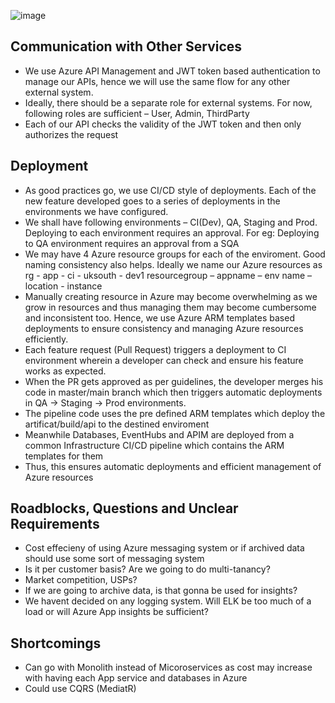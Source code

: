 ![image](https://user-images.githubusercontent.com/36558161/147088547-e7751b04-7481-4472-8795-41ae08130368.png)

## Communication with Other Services
- We use Azure API Management and JWT token based authentication to manage our APIs, hence we will use the same flow for any other external system.
- Ideally, there should be a separate role for external systems. For now, following roles are sufficient – User, Admin, ThirdParty
- Each of our API checks the validity of the JWT token and then only authorizes the request

## Deployment
- As good practices go, we use CI/CD style of deployments. Each of the new feature developed goes to a series of deployments in the environments we have configured.
- We shall have following environments – CI(Dev), QA, Staging and Prod. Deploying to each environment requires an approval. For eg: Deploying to QA environment requires an approval from a SQA
- We may have 4 Azure resource groups for each of the enviroment. Good naming consistency also helps. Ideally we name our Azure resources as 
        rg                    -   app         - ci              - uksouth  -  dev1
        resourcegroup – appname – env name – location - instance
- Manually creating resource in Azure may become overwhelming as we grow in resources and thus managing them may become cumbersome and inconsistent too. Hence, we use Azure ARM templates based deployments to ensure consistency and managing Azure resources efficiently.
- Each feature request (Pull Request) triggers a deployment to CI environment wherein a developer can check and ensure his feature works as expected.
- When the PR gets approved as per guidelines, the developer merges his code in master/main branch which then triggers automatic deployments in QA -> Staging -> Prod environments.
- The pipeline code uses the pre defined ARM templates which deploy the artificat/build/api to the destined enviroment
- Meanwhile Databases, EventHubs and APIM are deployed from a common Infrastructure CI/CD pipeline which contains the ARM templates for them
- Thus, this ensures automatic deployments and efficient management of Azure resources

## Roadblocks, Questions and Unclear Requirements
- Cost effecieny of using Azure messaging system or if archived data should use some sort of messaging system
- Is it per customer basis? Are we going to do multi-tanancy?
- Market competition, USPs?
- If we are going to archive data, is that gonna be used for insights?
- We havent decided on any logging system. Will ELK be too much of a load or will Azure App insights be sufficient?

## Shortcomings
- Can go with Monolith instead of Micoroservices as cost may increase with having each App service and databases in Azure
- Could use CQRS (MediatR) 
